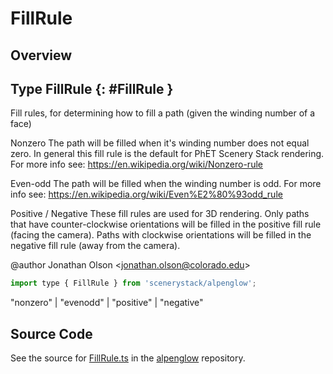 # FillRule

## Overview



## Type FillRule {: #FillRule }


Fill rules, for determining how to fill a path (given the winding number of a face)

Nonzero
The path will be filled when it's winding number does not equal zero. In general this fill rule is
the default for PhET Scenery Stack rendering. For more info see: https://en.wikipedia.org/wiki/Nonzero-rule

Even-odd
The path will be filled when the winding number is odd. For more
info see: https://en.wikipedia.org/wiki/Even%E2%80%93odd_rule

Positive / Negative
These fill rules are used for 3D rendering. Only paths that have counter-clockwise orientations
will be filled in the positive fill rule (facing the camera). Paths with clockwise orientations will be filled in
the negative fill rule (away from the camera).

@author Jonathan Olson &lt;jonathan.olson@colorado.edu&gt;

```js
import type { FillRule } from 'scenerystack/alpenglow';
```


"nonzero" | "evenodd" | "positive" | "negative"



## Source Code

See the source for [FillRule.ts](https://github.com/phetsims/alpenglow/blob/main/js/render-program/FillRule.ts) in the [alpenglow](https://github.com/phetsims/alpenglow) repository.

